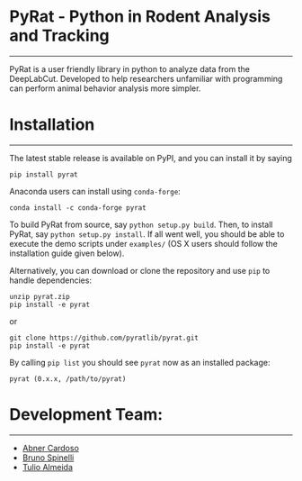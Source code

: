 # PyRat - Python in Rodent Analysis and Tracking
------------
PyRat is a user friendly library in python to analyze data from the DeepLabCut. Developed to help researchers unfamiliar with programming can perform animal behavior analysis more simpler.

# Installation
------------

The latest stable release is available on PyPI, and you can install it by saying
```
pip install pyrat
```
Anaconda users can install using ``conda-forge``:
```
conda install -c conda-forge pyrat
```

To build PyRat from source, say `python setup.py build`.
Then, to install PyRat, say `python setup.py install`.
If all went well, you should be able to execute the demo scripts under `examples/`
(OS X users should follow the installation guide given below).

Alternatively, you can download or clone the repository and use `pip` to handle dependencies:

```
unzip pyrat.zip
pip install -e pyrat
```
or
```
git clone https://github.com/pyratlib/pyrat.git
pip install -e pyrat
```

By calling `pip list` you should see `pyrat` now as an installed package:
```
pyrat (0.x.x, /path/to/pyrat)
```

# Development Team:
------------

- [Abner Cardoso] 
- [Bruno Spinelli]
- [Tulio Almeida]

<!-- Links -->
[Abner Cardoso]:https://github.com/abnr
[Bruno Spinelli]:https://github.com/brunospinelli
[Tulio Almeida]:https://github.com/tuliofalmeida
[Ramon Hypolito]:https://github.com/ramonhypolito


